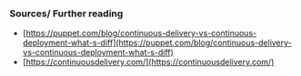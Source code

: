 ### Sources/ Further reading

 - [https://puppet.com/blog/continuous-delivery-vs-continuous-deployment-what-s-diff](https://puppet.com/blog/continuous-delivery-vs-continuous-deployment-what-s-diff)
- [https://continuousdelivery.com/](https://continuousdelivery.com/)
